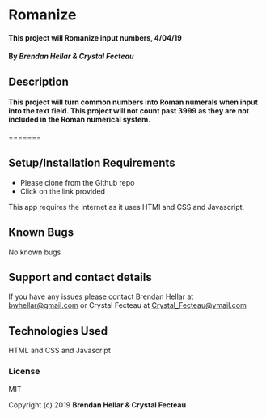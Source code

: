 # Romanize

#### This project will Romanize input numbers, 4/04/19


#### By _**Brendan Hellar & Crystal Fecteau**_

## Description


#### This project will turn common numbers into Roman numerals when input into the text field.  This project will not count past 3999 as they are not included in the Roman numerical system.
=======

## Setup/Installation Requirements

-   Please clone from the Github repo
-   Click on the link provided

This app requires the internet as it uses HTMl and CSS and Javascript.

## Known Bugs

No known bugs

## Support and contact details

If you have any issues please contact Brendan Hellar at bwhellar@gmail.com or Crystal Fecteau at Crystal_Fecteau@ymail.com

## Technologies Used

HTML and CSS and Javascript

### License

MIT

Copyright (c) 2019 **Brendan Hellar & Crystal Fecteau**
